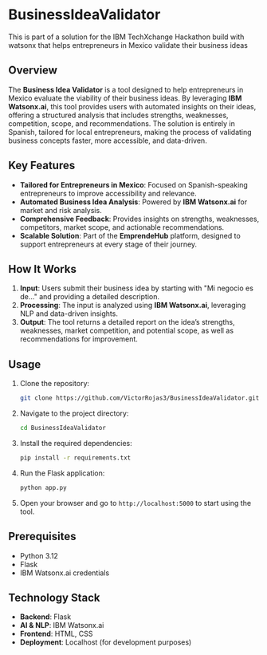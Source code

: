 # BusinessIdeaValidator
This is part of a solution for the IBM TechXchange Hackathon build with watsonx that helps entrepreneurs in Mexico validate their business ideas

## Overview

The **Business Idea Validator** is a tool designed to help entrepreneurs in Mexico evaluate the viability of their business ideas. By leveraging **IBM Watsonx.ai**, this tool provides users with automated insights on their ideas, offering a structured analysis that includes strengths, weaknesses, competition, scope, and recommendations. The solution is entirely in Spanish, tailored for local entrepreneurs, making the process of validating business concepts faster, more accessible, and data-driven.

## Key Features

- **Tailored for Entrepreneurs in Mexico**: Focused on Spanish-speaking entrepreneurs to improve accessibility and relevance.
- **Automated Business Idea Analysis**: Powered by **IBM Watsonx.ai** for market and risk analysis.
- **Comprehensive Feedback**: Provides insights on strengths, weaknesses, competitors, market scope, and actionable recommendations.
- **Scalable Solution**: Part of the **EmprendeHub** platform, designed to support entrepreneurs at every stage of their journey.

## How It Works

1. **Input**: Users submit their business idea by starting with "Mi negocio es de..." and providing a detailed description.
2. **Processing**: The input is analyzed using **IBM Watsonx.ai**, leveraging NLP and data-driven insights.
3. **Output**: The tool returns a detailed report on the idea’s strengths, weaknesses, market competition, and potential scope, as well as recommendations for improvement.

## Usage

1. Clone the repository:

    ```bash
    git clone https://github.com/VictorRojas3/BusinessIdeaValidator.git
    ```

2. Navigate to the project directory:

    ```bash
    cd BusinessIdeaValidator
    ```

3. Install the required dependencies:

    ```bash
    pip install -r requirements.txt
    ```

4. Run the Flask application:

    ```bash
    python app.py
    ```

5. Open your browser and go to `http://localhost:5000` to start using the tool.

## Prerequisites

- Python 3.12
- Flask
- IBM Watsonx.ai credentials

## Technology Stack

- **Backend**: Flask
- **AI & NLP**: IBM Watsonx.ai
- **Frontend**: HTML, CSS
- **Deployment**: Localhost (for development purposes)
